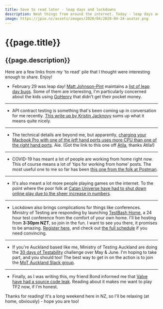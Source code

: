 ```yaml
---
title: Save to read later - leap days and lockdowns
description: Neat things from around the internet. Today - leap days and lockdowns
image: https://jpie.nz/assets/images/2020/04/2020-04-24-avatar.png
---
```

# {{page.title}}
## {{page.description}}

Here are a few links from my 'to read' pile that I thought were interesting enough to share. Enjoy!

* February 29 was leap day! [Matt Johnson-Pint](https://codeofmatt.com/) maintains a [list of leap day bugs](https://codeofmatt.com/list-of-2020-leap-day-bugs/). Some of them are interesting, I'm particularly concerned about the kids using [GoHenry](https://gohenry.com) that didn't get their pocket money.
<hr/>

* API contract testing is something that's been coming up in conversation for me recently. [This write up by Kristin Jacknovy](https://thethinkingtester.blogspot.com/2020/03/api-contract-testing-made-easy.html) sums up what it means quite nicely.
<hr/>

* The technical details are beyond me, but apparently, [charging your Macbook Pro with one of the _left_ hand ports uses more CPU than one of the _right_ hand ports](https://apple.stackexchange.com/questions/363337/how-to-find-cause-of-high-kernel-task-cpu-usage/363933). Aie. (Got the link to this one off [Atila](https://atila.io/), thanks Atila!)
<hr/>

* COVID-19 has meant a lot of people are working from home right now. This of course means a lot of 'tips for working from home' posts. The most useful one to me so far has been [this one from the folk at Postman](https://blog.postman.com/tips-for-working-from-home/).
<hr/>

* It's also meant a lot more people playing games on the internet. To the point where the poor folk at [Catan Universe have had to shut down online play due to the sheer increase in numbers](https://www.catan.com/news/2020-03-31/catan-universe-freematch-temporarily-deactivated).
<hr/>

* Lockdown also brings complications for things like conferences. Ministry of Testing are responding by launching [TestBash Home](https://www.ministryoftesting.com/events/testbash-home-2020), a 24 hour test conference from the comfort of your own home. I'll be hosting from **3:30pm NZT**, so join in the fun. I want to see you there, it promises to be amazing. [Register here](https://ti.to/mot/testbash-home-2020), and check out [the full schedule](https://club.ministryoftesting.com/t/testbash-home-2020-schedule-is-live/37046) if you need convincing.
<hr/>

* If you're Auckland based like me, Ministry of Testing Auckland are doing the [30 days of Testability](https://www.ministryoftesting.com/dojo/lessons/30-days-of-testability) challenge over May & June. I'm hoping to take part, and you should too! The best way to get in on the action is to join the [MoT Auckland Slack group](https://join.slack.com/t/wetestauckland/shared_invite/enQtNDY3OTQyMTg0MTgyLTAwMDk1NGMyOTc0ZDkwZTUxMTFiMzRiNjE2Mjc2MTI3ZWU0ZmY2MzJlNGJkMGQzY2MwZDY2OTMzMTI3ZjNlNTY).
<hr/>

* Finally, as I was writing this, my friend Bond informed me that [Valve have had a source code leak](https://threatpost.com/valve-confirms-csgo-team-fortress-2-source-code-leak/155092/). Reading about it makes me want to play TF2 now, if I'm honest.

Thanks for reading! It's a long weekend here in NZ, so I'll be relaxing (at home, obviously) - hope you are too!

